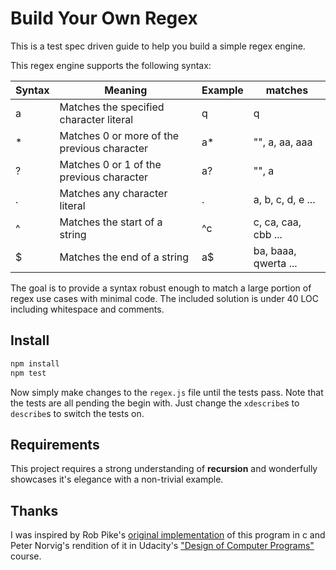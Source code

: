 # Build Your Own Regex
This is a test spec driven guide to help you build a simple regex engine.

This regex engine supports the following syntax:

| Syntax | Meaning | Example | matches |
|--------|---------|---------|---------|
| a | Matches the specified character literal | q | q |
| * | Matches 0 or more of the previous character | a* | "", a, aa, aaa  |
| ? | Matches 0 or 1 of the previous character | a? | "", a |
| . | Matches any character literal | . | a, b, c, d, e ... |
| ^ | Matches the start of a string | ^c | c, ca, caa, cbb ... |
| $ | Matches the end of a string | a$ | ba, baaa, qwerta ... |

The goal is to provide a syntax robust enough to match a large portion of regex use cases with minimal code. The included solution is under 40 LOC including whitespace and comments.

## Install

```js
npm install
npm test
```

Now simply make changes to the `regex.js` file until the tests pass. Note that the tests are all pending the begin with. Just change the `xdescribe`s to `describe`s to switch the tests on.

## Requirements

This project requires a strong understanding of __recursion__ and wonderfully showcases it's elegance with a non-trivial example.

## Thanks

 I was inspired by Rob Pike's [original implementation](https://www.cs.princeton.edu/courses/archive/spr09/cos333/beautiful.html) of this program in c and Peter Norvig's rendition of it in Udacity's ["Design of Computer Programs"](https://www.udacity.com/course/design-of-computer-programs--cs212) course.
